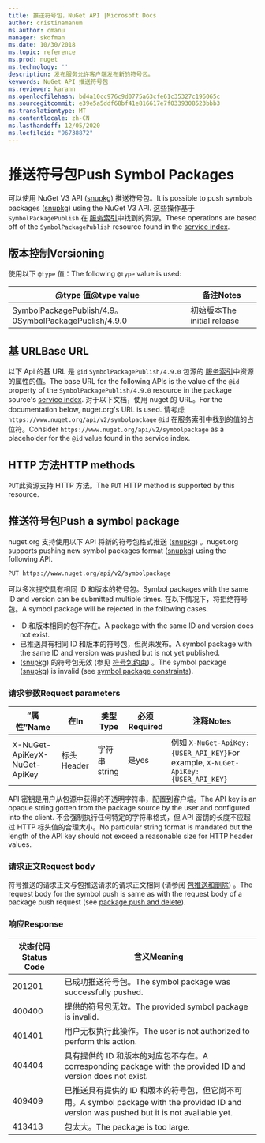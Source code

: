 ```yaml
---
title: 推送符号包，NuGet API |Microsoft Docs
author: cristinamanum
ms.author: cmanu
manager: skofman
ms.date: 10/30/2018
ms.topic: reference
ms.prod: nuget
ms.technology: ''
description: 发布服务允许客户端发布新的符号包。
keywords: NuGet API 推送符号包
ms.reviewer: karann
ms.openlocfilehash: bd4a10cc976c9d0775a63cfe61c35327c196065c
ms.sourcegitcommit: e39e5a5ddf68bf41e816617e7f0339308523bbb3
ms.translationtype: MT
ms.contentlocale: zh-CN
ms.lasthandoff: 12/05/2020
ms.locfileid: "96738872"
---
```

# <a name="push-symbol-packages"></a><span data-ttu-id="4daaa-104">推送符号包</span><span class="sxs-lookup"><span data-stu-id="4daaa-104">Push Symbol Packages</span></span>

<span data-ttu-id="4daaa-105">可以使用 NuGet V3 API ([snupkg](../create-packages/Symbol-Packages-snupkg.md)) 推送符号包。</span><span class="sxs-lookup"><span data-stu-id="4daaa-105">It is possible to push symbols packages ([snupkg](../create-packages/Symbol-Packages-snupkg.md)) using the NuGet V3 API.</span></span>
<span data-ttu-id="4daaa-106">这些操作基于 `SymbolPackagePublish` 在 [服务索引](service-index.md)中找到的资源。</span><span class="sxs-lookup"><span data-stu-id="4daaa-106">These operations are based off of the `SymbolPackagePublish` resource found in the [service index](service-index.md).</span></span>

## <a name="versioning"></a><span data-ttu-id="4daaa-107">版本控制</span><span class="sxs-lookup"><span data-stu-id="4daaa-107">Versioning</span></span>

<span data-ttu-id="4daaa-108">使用以下 `@type` 值：</span><span class="sxs-lookup"><span data-stu-id="4daaa-108">The following `@type` value is used:</span></span>

<span data-ttu-id="4daaa-109">@type 值</span><span class="sxs-lookup"><span data-stu-id="4daaa-109">@type value</span></span>                 | <span data-ttu-id="4daaa-110">备注</span><span class="sxs-lookup"><span data-stu-id="4daaa-110">Notes</span></span>
--------------------        | -----
<span data-ttu-id="4daaa-111">SymbolPackagePublish/4.9。0</span><span class="sxs-lookup"><span data-stu-id="4daaa-111">SymbolPackagePublish/4.9.0</span></span>  | <span data-ttu-id="4daaa-112">初始版本</span><span class="sxs-lookup"><span data-stu-id="4daaa-112">The initial release</span></span>

## <a name="base-url"></a><span data-ttu-id="4daaa-113">基 URL</span><span class="sxs-lookup"><span data-stu-id="4daaa-113">Base URL</span></span>

<span data-ttu-id="4daaa-114">以下 Api 的基 URL 是 `@id` `SymbolPackagePublish/4.9.0` 包源的 [服务索引](service-index.md)中资源的属性的值。</span><span class="sxs-lookup"><span data-stu-id="4daaa-114">The base URL for the following APIs is the value of the `@id` property of the `SymbolPackagePublish/4.9.0` resource in the package source's [service index](service-index.md).</span></span> <span data-ttu-id="4daaa-115">对于以下文档，使用 nuget 的 URL。</span><span class="sxs-lookup"><span data-stu-id="4daaa-115">For the documentation below, nuget.org's URL is used.</span></span> <span data-ttu-id="4daaa-116">请考虑 `https://www.nuget.org/api/v2/symbolpackage` `@id` 在服务索引中找到的值的占位符。</span><span class="sxs-lookup"><span data-stu-id="4daaa-116">Consider `https://www.nuget.org/api/v2/symbolpackage` as a placeholder for the `@id` value found in the service index.</span></span>

## <a name="http-methods"></a><span data-ttu-id="4daaa-117">HTTP 方法</span><span class="sxs-lookup"><span data-stu-id="4daaa-117">HTTP methods</span></span>

<span data-ttu-id="4daaa-118">`PUT`此资源支持 HTTP 方法。</span><span class="sxs-lookup"><span data-stu-id="4daaa-118">The `PUT` HTTP method is supported by this resource.</span></span> 

## <a name="push-a-symbol-package"></a><span data-ttu-id="4daaa-119">推送符号包</span><span class="sxs-lookup"><span data-stu-id="4daaa-119">Push a symbol package</span></span>

<span data-ttu-id="4daaa-120">nuget.org 支持使用以下 API 将新的符号包格式推送 ([snupkg](../create-packages/Symbol-Packages-snupkg.md)) 。</span><span class="sxs-lookup"><span data-stu-id="4daaa-120">nuget.org supports pushing new symbol packages format ([snupkg](../create-packages/Symbol-Packages-snupkg.md)) using the following API.</span></span> 

    PUT https://www.nuget.org/api/v2/symbolpackage

<span data-ttu-id="4daaa-121">可以多次提交具有相同 ID 和版本的符号包。</span><span class="sxs-lookup"><span data-stu-id="4daaa-121">Symbol packages with the same ID and version can be submitted multiple times.</span></span> <span data-ttu-id="4daaa-122">在以下情况下，将拒绝符号包。</span><span class="sxs-lookup"><span data-stu-id="4daaa-122">A symbol package will be rejected in the following cases.</span></span>
- <span data-ttu-id="4daaa-123">ID 和版本相同的包不存在。</span><span class="sxs-lookup"><span data-stu-id="4daaa-123">A package with the same ID and version does not exist.</span></span>
- <span data-ttu-id="4daaa-124">已推送具有相同 ID 和版本的符号包，但尚未发布。</span><span class="sxs-lookup"><span data-stu-id="4daaa-124">A symbol package with the same ID and version was pushed but is not yet published.</span></span>
- <span data-ttu-id="4daaa-125"> ([snupkg](../create-packages/Symbol-Packages-snupkg.md)) 的符号包无效 (参见 [符号包约束](../create-packages/Symbol-Packages-snupkg.md)) 。</span><span class="sxs-lookup"><span data-stu-id="4daaa-125">The symbol package ([snupkg](../create-packages/Symbol-Packages-snupkg.md)) is invalid (see [symbol package constraints](../create-packages/Symbol-Packages-snupkg.md)).</span></span>

### <a name="request-parameters"></a><span data-ttu-id="4daaa-126">请求参数</span><span class="sxs-lookup"><span data-stu-id="4daaa-126">Request parameters</span></span>

<span data-ttu-id="4daaa-127">“属性”</span><span class="sxs-lookup"><span data-stu-id="4daaa-127">Name</span></span>           | <span data-ttu-id="4daaa-128">在</span><span class="sxs-lookup"><span data-stu-id="4daaa-128">In</span></span>     | <span data-ttu-id="4daaa-129">类型</span><span class="sxs-lookup"><span data-stu-id="4daaa-129">Type</span></span>   | <span data-ttu-id="4daaa-130">必须</span><span class="sxs-lookup"><span data-stu-id="4daaa-130">Required</span></span> | <span data-ttu-id="4daaa-131">注释</span><span class="sxs-lookup"><span data-stu-id="4daaa-131">Notes</span></span>
-------------- | ------ | ------ | -------- | -----
<span data-ttu-id="4daaa-132">X-NuGet-ApiKey</span><span class="sxs-lookup"><span data-stu-id="4daaa-132">X-NuGet-ApiKey</span></span> | <span data-ttu-id="4daaa-133">标头</span><span class="sxs-lookup"><span data-stu-id="4daaa-133">Header</span></span> | <span data-ttu-id="4daaa-134">字符串</span><span class="sxs-lookup"><span data-stu-id="4daaa-134">string</span></span> | <span data-ttu-id="4daaa-135">是</span><span class="sxs-lookup"><span data-stu-id="4daaa-135">yes</span></span>      | <span data-ttu-id="4daaa-136">例如 `X-NuGet-ApiKey: {USER_API_KEY}`</span><span class="sxs-lookup"><span data-stu-id="4daaa-136">For example, `X-NuGet-ApiKey: {USER_API_KEY}`</span></span>

<span data-ttu-id="4daaa-137">API 密钥是用户从包源中获得的不透明字符串，配置到客户端。</span><span class="sxs-lookup"><span data-stu-id="4daaa-137">The API key is an opaque string gotten from the package source by the user and configured into the client.</span></span> <span data-ttu-id="4daaa-138">不会强制执行任何特定的字符串格式，但 API 密钥的长度不应超过 HTTP 标头值的合理大小。</span><span class="sxs-lookup"><span data-stu-id="4daaa-138">No particular string format is mandated but the length of the API key should not exceed a reasonable size for HTTP header values.</span></span>

### <a name="request-body"></a><span data-ttu-id="4daaa-139">请求正文</span><span class="sxs-lookup"><span data-stu-id="4daaa-139">Request body</span></span>

<span data-ttu-id="4daaa-140">符号推送的请求正文与包推送请求的请求正文相同 (请参阅 [包推送和删除](package-publish-resource.md)) 。</span><span class="sxs-lookup"><span data-stu-id="4daaa-140">The request body for the symbol push is same as with the request body of a package push request (see [package push and delete](package-publish-resource.md)).</span></span> 

### <a name="response"></a><span data-ttu-id="4daaa-141">响应</span><span class="sxs-lookup"><span data-stu-id="4daaa-141">Response</span></span>

<span data-ttu-id="4daaa-142">状态代码</span><span class="sxs-lookup"><span data-stu-id="4daaa-142">Status Code</span></span> | <span data-ttu-id="4daaa-143">含义</span><span class="sxs-lookup"><span data-stu-id="4daaa-143">Meaning</span></span>
----------- | -------
<span data-ttu-id="4daaa-144">201</span><span class="sxs-lookup"><span data-stu-id="4daaa-144">201</span></span>         | <span data-ttu-id="4daaa-145">已成功推送符号包。</span><span class="sxs-lookup"><span data-stu-id="4daaa-145">The symbol package was successfully pushed.</span></span>
<span data-ttu-id="4daaa-146">400</span><span class="sxs-lookup"><span data-stu-id="4daaa-146">400</span></span>         | <span data-ttu-id="4daaa-147">提供的符号包无效。</span><span class="sxs-lookup"><span data-stu-id="4daaa-147">The provided symbol package is invalid.</span></span>
<span data-ttu-id="4daaa-148">401</span><span class="sxs-lookup"><span data-stu-id="4daaa-148">401</span></span>         | <span data-ttu-id="4daaa-149">用户无权执行此操作。</span><span class="sxs-lookup"><span data-stu-id="4daaa-149">The user is not authorized to perform this action.</span></span>
<span data-ttu-id="4daaa-150">404</span><span class="sxs-lookup"><span data-stu-id="4daaa-150">404</span></span>         | <span data-ttu-id="4daaa-151">具有提供的 ID 和版本的对应包不存在。</span><span class="sxs-lookup"><span data-stu-id="4daaa-151">A corresponding package with the provided ID and version does not exist.</span></span>
<span data-ttu-id="4daaa-152">409</span><span class="sxs-lookup"><span data-stu-id="4daaa-152">409</span></span>         | <span data-ttu-id="4daaa-153">已推送具有提供的 ID 和版本的符号包，但它尚不可用。</span><span class="sxs-lookup"><span data-stu-id="4daaa-153">A symbol package with the provided ID and version was pushed but it is not available yet.</span></span>
<span data-ttu-id="4daaa-154">413</span><span class="sxs-lookup"><span data-stu-id="4daaa-154">413</span></span>         | <span data-ttu-id="4daaa-155">包太大。</span><span class="sxs-lookup"><span data-stu-id="4daaa-155">The package is too large.</span></span>

